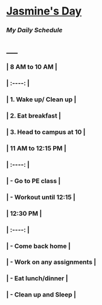 # **[Jasmine's Day](https://cit82.github.io/jasminec-pub/)**
### ***My Daily Schedule***

## ___

### | **8 AM to 10 AM**         |
### |           :----:          |
### | 1. Wake up/ Clean up      |
### | 2. Eat breakfast          |
### | 3. Head to campus at 10   |
### | **11 AM to 12:15 PM**     |
### |           :----:          |
### | - Go to PE class          |
### | - Workout until 12:15     |
### | **12:30 PM**              |
### |           :----:          |
### | - Come back home          |
### | - Work on any assignments |
### | - Eat lunch/dinner        |
### | - Clean up and Sleep      |